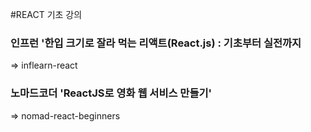 #REACT 기초 강의

### 인프런 '한입 크기로 잘라 먹는 리액트(React.js) : 기초부터 실전까지

=> inflearn-react

### 노마드코더 'ReactJS로 영화 웹 서비스 만들기'

=> nomad-react-beginners
